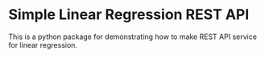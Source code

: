 # Simple Linear Regression REST API
This is a python package for demonstrating how to make REST API service for linear regression.